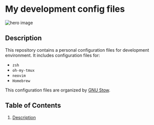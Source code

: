 # My development config files
![hero image](./resources/images/hero-image.svg)

## Description
This repository contains a personal configuration files for development environment.
It includes configuration files for:
- `zsh`
- `oh-my-tmux`
- `neovim`
- `Homebrew`
 
This configuration files are organized by [GNU Stow](https://www.gnu.org/software/stow/manual/).

## Table of Contents
1. [Description](##Description)
